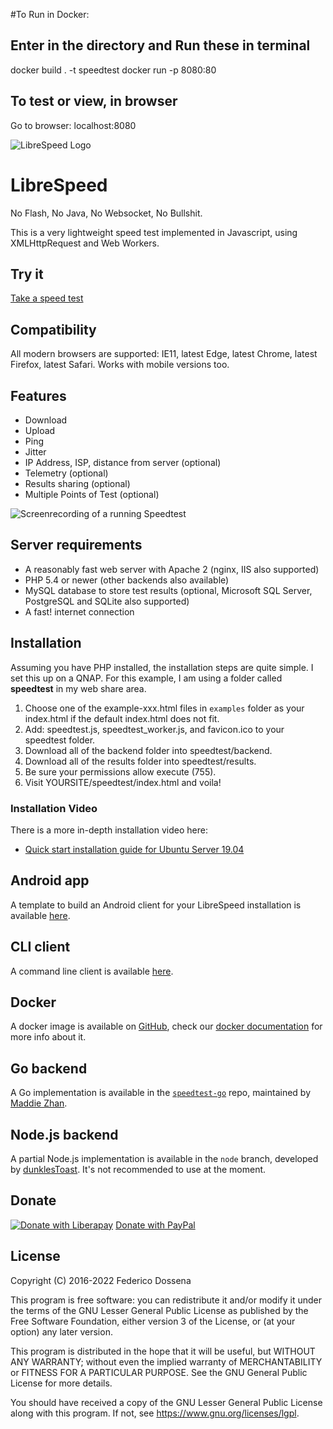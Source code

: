#To Run in Docker:

## Enter in the directory and Run these in terminal

docker build . -t speedtest
docker run -p 8080:80 <docker-img-name>

## To test or view, in browser

Go to browser: localhost:8080









![LibreSpeed Logo](https://github.com/librespeed/speedtest/blob/master/.logo/logo3.png?raw=true)

# LibreSpeed

No Flash, No Java, No Websocket, No Bullshit.

This is a very lightweight speed test implemented in Javascript, using XMLHttpRequest and Web Workers.

## Try it
[Take a speed test](https://librespeed.org)

## Compatibility
All modern browsers are supported: IE11, latest Edge, latest Chrome, latest Firefox, latest Safari.
Works with mobile versions too.

## Features
* Download
* Upload
* Ping
* Jitter
* IP Address, ISP, distance from server (optional)
* Telemetry (optional)
* Results sharing (optional)
* Multiple Points of Test (optional)

![Screenrecording of a running Speedtest](https://speedtest.fdossena.com/mpot_v6.gif)


## Server requirements
* A reasonably fast web server with Apache 2 (nginx, IIS also supported)
* PHP 5.4 or newer (other backends also available)
* MySQL database to store test results (optional, Microsoft SQL Server, PostgreSQL and SQLite also supported)
* A fast! internet connection

## Installation
Assuming you have PHP installed, the installation steps are quite simple.
I set this up on a QNAP.
For this example, I am using a folder called **speedtest** in my web share area.

1. Choose one of the example-xxx.html files in `examples` folder as your index.html if the default index.html does not fit.
2. Add: speedtest.js, speedtest_worker.js, and favicon.ico to your speedtest folder.
3. Download all of the backend folder into speedtest/backend.
4. Download all of the results folder into speedtest/results.
5. Be sure your permissions allow execute (755).
6. Visit YOURSITE/speedtest/index.html and voila!

### Installation Video
There is a more in-depth installation video here:
* [Quick start installation guide for Ubuntu Server 19.04](https://fdossena.com/?p=speedtest/quickstart_v5_ubuntu.frag)

## Android app
A template to build an Android client for your LibreSpeed installation is available [here](https://github.com/librespeed/speedtest-android).

## CLI client
A command line client is available [here](https://github.com/librespeed/speedtest-cli).

## Docker
A docker image is available on [GitHub](https://github.com/librespeed/speedtest/pkgs/container/speedtest), check our [docker documentation](doc_docker.md) for more info about it.

## Go backend
A Go implementation is available in the [`speedtest-go`](https://github.com/librespeed/speedtest-go) repo, maintained by [Maddie Zhan](https://github.com/maddie).

## Node.js backend
A partial Node.js implementation is available in the `node` branch, developed by [dunklesToast](https://github.com/dunklesToast). It's not recommended to use at the moment.

## Donate
[![Donate with Liberapay](https://liberapay.com/assets/widgets/donate.svg)](https://liberapay.com/fdossena/donate)
[Donate with PayPal](https://www.paypal.me/sineisochronic)

## License
Copyright (C) 2016-2022 Federico Dossena

This program is free software: you can redistribute it and/or modify
it under the terms of the GNU Lesser General Public License as published by
the Free Software Foundation, either version 3 of the License, or
(at your option) any later version.

This program is distributed in the hope that it will be useful,
but WITHOUT ANY WARRANTY; without even the implied warranty of
MERCHANTABILITY or FITNESS FOR A PARTICULAR PURPOSE.  See the
GNU General Public License for more details.

You should have received a copy of the GNU Lesser General Public License
along with this program.  If not, see <https://www.gnu.org/licenses/lgpl>.
